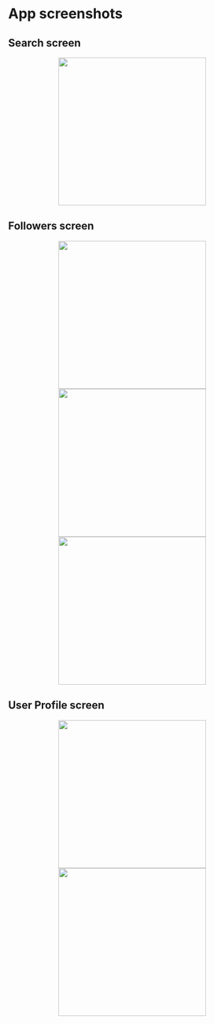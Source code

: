 # App screenshots

## Search screen

<div align="center">
  <img src="https://github.com/flowykk/GitChecker/assets/71427624/41a57bf8-748a-4994-9d66-07663b83f5da" width="300"> 
</div>

## Followers screen

<div align="center">
  <img src="https://github.com/flowykk/WishMaker/assets/71427624/6aa475b5-084b-4178-960c-73eff9e59e6e" width="300"> 
  <img src="https://github.com/flowykk/WishMaker/assets/71427624/2c43003f-e8d2-4f0d-949e-a9ab40db3eca" width="300"> 
  <img src="https://github.com/flowykk/WishMaker/assets/71427624/7ed84d8e-c0a4-45ba-bfa1-6b6152a9c888" width="300"> 
</div>

## User Profile screen

<div align="center">
  <img src="https://github.com/flowykk/WishMaker/assets/71427624/25973534-47b4-4863-9185-4547c3a34a9a" width="300"> 
  <img src="https://github.com/flowykk/WishMaker/assets/71427624/085888ef-8d3c-4e12-8d2a-ad592078fa88" width="300">
</div>

